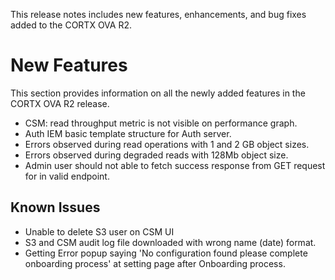 This release notes includes new features, enhancements, and bug fixes added to the CORTX OVA R2.


# New Features

This section provides information on all the newly added features in the CORTX OVA R2 release.

- CSM: read throughput metric is not visible on performance graph.
- Auth IEM basic template structure for Auth server.
- Errors observed during read operations with 1 and 2 GB object sizes.
- Errors observed during degraded reads with 128Mb object size.
- Admin user should not able to fetch success response from GET request for in valid endpoint.

## Known Issues

- Unable to delete S3 user on CSM UI
- S3 and CSM audit log file downloaded with wrong name (date) format.
- Getting Error popup saying 'No configuration found please complete onboarding process' at setting page after Onboarding process.
